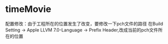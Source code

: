 # timeMovie
配置修改：由于工程所在的位置发生了改变，要修改一下pch文件的路径
          在Build Setting -> Apple LLVM 7.0-Language -> Prefix Header,改成当前的pch文件所在的位置
